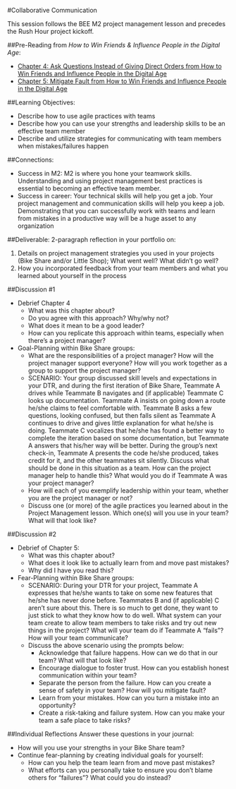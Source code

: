 #Collaborative Communication 

This session follows the BEE M2 project management lesson and precedes the Rush Hour project kickoff. 

##Pre-Reading from *How to Win Friends & Influence People in the Digital Age*: 
* [Chapter 4: Ask Questions Instead of Giving Direct Orders from How to Win Friends and Influence People in the Digital Age](https://github.com/turingschool/professional_skills/blob/master/files/Chapter%204%20Ask%20Questions%20Instead%20of%20Giving%20Direct%20Orders.pdf)
* [Chapter 5: Mitigate Fault from How to Win Friends and Influence People in the Digital Age](https://github.com/turingschool/professional_skills/blob/master/files/Chapter%205%20Mitigate%20Fault.pdf)

##Learning Objectives:
* Describe how to use agile practices with teams
* Describe how you can use your strengths and leadership skills to be an effective team member
* Describe and utilize strategies for communicating with team members when mistakes/failures happen

##Connections:
* Success in M2: M2 is where you hone your teamwork skills. Understanding and using project management best practices is essential to becoming an effective team member. 
* Success in career: Your technical skills will help you get a job. Your project management and communication skills will help you keep a job. Demonstrating that you can successfully work with teams and learn from mistakes in a productive way will be a huge asset to any organization

##Deliverable: 
2-paragraph reflection in your portfolio on:

1. Details on project management strategies you used in your projects (Bike Share and/or Little Shop); What went well? What didn’t go well?
2. How you incorporated feedback from your team members and what you learned about yourself in the process

##Discussion #1

* Debrief Chapter 4
	* What was this chapter about?
	* Do you agree with this approach? Why/why not? 
	* What does it mean to be a good leader?
	* How can you replicate this approach within teams, especially when there’s a project manager?
* Goal-Planning within Bike Share groups:
	* What are the responsibilities of a project manager? How will the project manager support everyone? How will you work together as a group to support the project manager?
	* SCENARIO: Your group discussed skill levels and expectations in your DTR, and during the first iteration of Bike Share, Teammate A drives while Teammate B navigates and (if applicable) Teammate C looks up documentation. Teammate A insists on going down a route he/she claims to feel comfortable with. Teammate B asks a few questions, looking confused, but then falls silent as Teammate A continues to drive and gives little explanation for what he/she is doing. Teammate C vocalizes that he/she has found a better way to complete the iteration based on some documentation, but Teammate A answers that his/her way will be better. During the group’s next check-in, Teammate A presents the code he/she produced, takes credit for it, and the other teammates sit silently. Discuss what should be done in this situation as a team. How can the project manager help to handle this? What would you do if Teammate A was your project manager?
	* How will each of you exemplify leadership within your team, whether you are the project manager or not?
	* Discuss one (or more) of the agile practices you learned about in the Project Management lesson. Which one(s) will you use in your team? What will that look like? 
	
##Discussion #2
* Debrief of Chapter 5:
	* What was this chapter about?
	* What does it look like to actually learn from and move past mistakes?
	* Why did I have you read this?
* Fear-Planning within Bike Share groups:
	* SCENARIO: During your DTR for your project, Teammate A expresses that he/she wants to take on some new features that he/she has never done before. Teammates B and (if applicable) C aren’t sure about this. There is so much to get done, they want to just stick to what they know how to do well. What system can your team create to allow team members to take risks and try out new things in the project? What will your team do if Teammate A “fails”? How will your team communicate?
	* Discuss the above scenario using the prompts below:
		* Acknowledge that failure happens. How can we do that in our team? What will that look like?
		* Encourage dialogue to foster trust. How can you establish honest communication within your team?
		* Separate the person from the failure. How can you create a sense of safety in your team? How will you mitigate fault?
		* Learn from your mistakes. How can you turn a mistake into an opportunity?
		* Create a risk-taking and failure system. How can you make your team a safe place to take risks?

##Individual Reflections
Answer these questions in your journal:

* How will you use your strengths in your Bike Share team?
* Continue fear-planning by creating individual goals for yourself:
	* How can you help the team learn from and move past mistakes?
	* What efforts can you personally take to ensure you don’t blame others for “failures”? What could you do instead?

